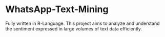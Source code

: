 # WhatsApp-Text-Mining
Fully written in R-Language. This project aims to analyze and understand the sentiment expressed in large volumes of text data efficiently.
